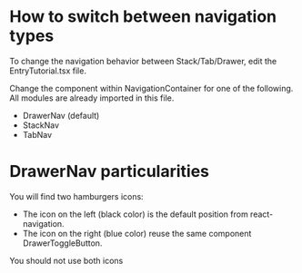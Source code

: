 # How to switch between navigation types

To change the navigation behavior between Stack/Tab/Drawer, edit the EntryTutorial.tsx file.

Change the component within NavigationContainer for one of the following. All modules are already imported in this file. 
- DrawerNav (default)
- StackNav
- TabNav

# DrawerNav particularities

You will find two hamburgers icons:
- The icon on the left (black color) is the default position from react-navigation. 
- The icon on the right (blue color) reuse the same component DrawerToggleButton.

You should not use both icons 